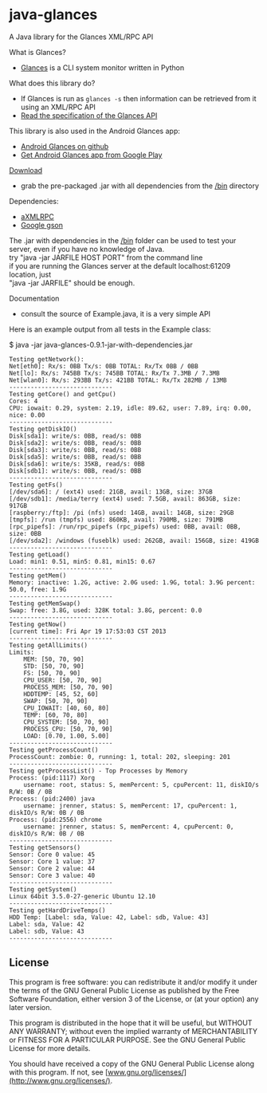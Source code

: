 java-glances
============

A Java library for the Glances XML/RPC API<br>

What is Glances?
- [Glances](https://github.com/nicolargo/glances.git) is a CLI system monitor written in Python

What does this library do?
- If Glances is run as ```glances -s``` then information can be retrieved from it using an XML/RPC API
- [Read the specification of the Glances API](https://github.com/nicolargo/glances/wiki/The-Glances-API-How-To)

This library is also used in the Android Glances app:
- [Android Glances on github](https://github.com/jrenner/android-glances)
- [Get Android Glances app from Google Play](https://play.google.com/store/apps/details?id=org.jrenner.androidglances)

[Download](/bin)
- grab the pre-packaged .jar with all dependencies from the [/bin](/bin) directory
 
Dependencies:
- [aXMLRPC](https://github.com/timroes/aXMLRPC)
- [Google gson](https://code.google.com/p/google-gson/)

The .jar with dependencies in the [/bin](/bin) folder can be used to test your server, even if you have no knowledge of Java.<br>
try "java -jar JARFILE HOST PORT" from the command line <br>
if you are running the Glances server at the default localhost:61209 location, just <br>
"java -jar JARFILE" should be enough.

Documentation
- consult the source of Example.java, it is a very simple API

Here is an example output from all tests in the Example class:

$ java -jar java-glances-0.9.1-jar-with-dependencies.jar

```
Testing getNetwork():
Net[eth0]: Rx/s: 0BB Tx/s: 0BB TOTAL: Rx/Tx 0BB / 0BB
Net[lo]: Rx/s: 745BB Tx/s: 745BB TOTAL: Rx/Tx 7.3MB / 7.3MB
Net[wlan0]: Rx/s: 293BB Tx/s: 421BB TOTAL: Rx/Tx 282MB / 13MB
-----------------------------
Testing getCore() and getCpu()
Cores: 4
CPU: iowait: 0.29, system: 2.19, idle: 89.62, user: 7.89, irq: 0.00, nice: 0.00
-----------------------------
Testing getDiskIO()
Disk[sda1]: write/s: 0BB, read/s: 0BB
Disk[sda2]: write/s: 0BB, read/s: 0BB
Disk[sda3]: write/s: 0BB, read/s: 0BB
Disk[sda5]: write/s: 0BB, read/s: 0BB
Disk[sda6]: write/s: 35KB, read/s: 0BB
Disk[sdb1]: write/s: 0BB, read/s: 0BB
-----------------------------
Testing getFs()
[/dev/sda6]: / (ext4) used: 21GB, avail: 13GB, size: 37GB
[/dev/sdb1]: /media/terry (ext4) used: 7.5GB, avail: 863GB, size: 917GB
[raspberry:/ftp]: /pi (nfs) used: 14GB, avail: 14GB, size: 29GB
[tmpfs]: /run (tmpfs) used: 860KB, avail: 790MB, size: 791MB
[rpc_pipefs]: /run/rpc_pipefs (rpc_pipefs) used: 0BB, avail: 0BB, size: 0BB
[/dev/sda2]: /windows (fuseblk) used: 262GB, avail: 156GB, size: 419GB
-----------------------------
Testing getLoad()
Load: min1: 0.51, min5: 0.81, min15: 0.67
-----------------------------
Testing getMem()
Memory: inactive: 1.2G, active: 2.0G used: 1.9G, total: 3.9G percent: 50.0, free: 1.9G
-----------------------------
Testing getMemSwap()
Swap: free: 3.8G, used: 328K total: 3.8G, percent: 0.0
-----------------------------
Testing getNow()
[current time]: Fri Apr 19 17:53:03 CST 2013
-----------------------------
Testing getAllLimits()
Limits:
	MEM: [50, 70, 90]
	STD: [50, 70, 90]
	FS: [50, 70, 90]
	CPU_USER: [50, 70, 90]
	PROCESS_MEM: [50, 70, 90]
	HDDTEMP: [45, 52, 60]
	SWAP: [50, 70, 90]
	CPU_IOWAIT: [40, 60, 80]
	TEMP: [60, 70, 80]
	CPU_SYSTEM: [50, 70, 90]
	PROCESS_CPU: [50, 70, 90]
	LOAD: [0.70, 1.00, 5.00]
-----------------------------
Testing getProcessCount()
ProcessCount: zombie: 0, running: 1, total: 202, sleeping: 201
-----------------------------
Testing getProcessList() - Top Processes by Memory
Process: (pid:1117) Xorg
	username: root, status: S, memPercent: 5, cpuPercent: 11, diskIO/s R/W: 0B / 0B
Process: (pid:2400) java
	username: jrenner, status: S, memPercent: 17, cpuPercent: 1, diskIO/s R/W: 0B / 0B
Process: (pid:2556) chrome
	username: jrenner, status: S, memPercent: 4, cpuPercent: 0, diskIO/s R/W: 0B / 0B
-----------------------------
Testing getSensors()
Sensor: Core 0 value: 45
Sensor: Core 1 value: 37
Sensor: Core 2 value: 44
Sensor: Core 3 value: 40
-----------------------------
Testing getSystem()
Linux 64bit 3.5.0-27-generic Ubuntu 12.10
-----------------------------
Testing getHardDriveTemps()
HDD Temp: [Label: sda, Value: 42, Label: sdb, Value: 43]
Label: sda, Value: 42
Label: sdb, Value: 43
-----------------------------

```

## License

This program is free software: you can redistribute it and/or modify it under the terms of the GNU General Public License as published by the Free Software Foundation, either version 3 of the License, or (at your option) any later version.

This program is distributed in the hope that it will be useful, but WITHOUT ANY WARRANTY; without even the implied warranty of MERCHANTABILITY or FITNESS FOR A PARTICULAR PURPOSE.  See the GNU General Public License for more details.

You should have received a copy of the GNU General Public License along with this program. If not, see [www.gnu.org/licenses/](http://www.gnu.org/licenses/).
